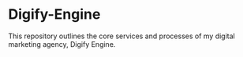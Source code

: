# Digify-Engine
This repository outlines the core services and processes of my digital marketing agency, Digify Engine.
